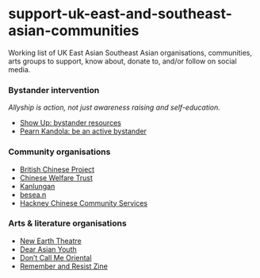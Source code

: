 # support-uk-east-and-southeast-asian-communities
Working list of UK East Asian Southeast Asian organisations, communities, arts groups to support, know about, donate to, and/or follow on social media.


### Bystander intervention
_Allyship is action, not just awareness raising and self-education._

* [Show Up: bystander resources](https://www.ihollaback.org/app/uploads/2016/11/Show-Up_CUPxHollaback.pdf)
* [Pearn Kandola: be an active bystander](https://vimeo.com/427628186)

### Community organisations
* [British Chinese Project](http://www.bcproject.org/)
* [Chinese Welfare Trust](https://www.chinesewelfaretrust.org.uk/)
* [Kanlungan](https://www.kanlungan.org.uk/?page_id=6)
* [besea.n](https://www.besean.co.uk/)
* [Hackney Chinese Community Services](https://www.hackneychinese.org.uk/)

### Arts & literature organisations
* [New Earth Theatre](https://yellowearth.org/support-yellow-earth/)
* [Dear Asian Youth](https://www.dearasianyouth.org/)
* [Don’t Call Me Oriental](https://www.dontcallmeoriental.com/)
* [Remember and Resist Zine](https://daikon.co.uk/)
